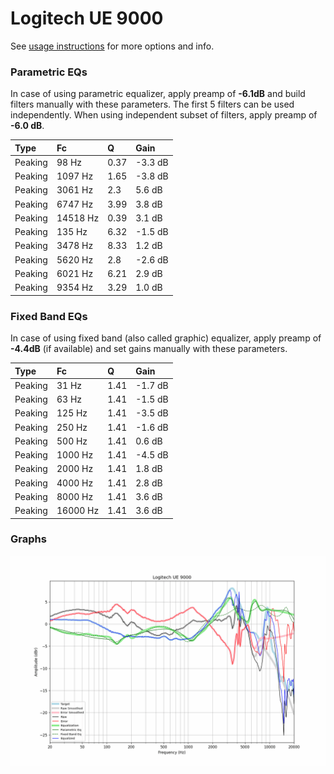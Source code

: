 # Logitech UE 9000
See [usage instructions](https://github.com/jaakkopasanen/AutoEq#usage) for more options and info.

### Parametric EQs
In case of using parametric equalizer, apply preamp of **-6.1dB** and build filters manually
with these parameters. The first 5 filters can be used independently.
When using independent subset of filters, apply preamp of **-6.0 dB**.

| Type    | Fc       |    Q | Gain    |
|:--------|:---------|:-----|:--------|
| Peaking | 98 Hz    | 0.37 | -3.3 dB |
| Peaking | 1097 Hz  | 1.65 | -3.8 dB |
| Peaking | 3061 Hz  | 2.3  | 5.6 dB  |
| Peaking | 6747 Hz  | 3.99 | 3.8 dB  |
| Peaking | 14518 Hz | 0.39 | 3.1 dB  |
| Peaking | 135 Hz   | 6.32 | -1.5 dB |
| Peaking | 3478 Hz  | 8.33 | 1.2 dB  |
| Peaking | 5620 Hz  | 2.8  | -2.6 dB |
| Peaking | 6021 Hz  | 6.21 | 2.9 dB  |
| Peaking | 9354 Hz  | 3.29 | 1.0 dB  |

### Fixed Band EQs
In case of using fixed band (also called graphic) equalizer, apply preamp of **-4.4dB**
(if available) and set gains manually with these parameters.

| Type    | Fc       |    Q | Gain    |
|:--------|:---------|:-----|:--------|
| Peaking | 31 Hz    | 1.41 | -1.7 dB |
| Peaking | 63 Hz    | 1.41 | -1.5 dB |
| Peaking | 125 Hz   | 1.41 | -3.5 dB |
| Peaking | 250 Hz   | 1.41 | -1.6 dB |
| Peaking | 500 Hz   | 1.41 | 0.6 dB  |
| Peaking | 1000 Hz  | 1.41 | -4.5 dB |
| Peaking | 2000 Hz  | 1.41 | 1.8 dB  |
| Peaking | 4000 Hz  | 1.41 | 2.8 dB  |
| Peaking | 8000 Hz  | 1.41 | 3.6 dB  |
| Peaking | 16000 Hz | 1.41 | 3.6 dB  |

### Graphs
![](./Logitech%20UE%209000.png)